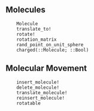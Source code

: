 
<a id='Molecules-1'></a>

## Molecules


```
    Molecule
    translate_to!
    rotate!
    rotation_matrix
    rand_point_on_unit_sphere
    charged(::Molecule; ::Bool)
```


<a id='Molecular-Movement-1'></a>

## Molecular Movement


```
    insert_molecule!
    delete_molecule!
    translate_molecule!
    reinsert_molecule!
    rotatable
```

